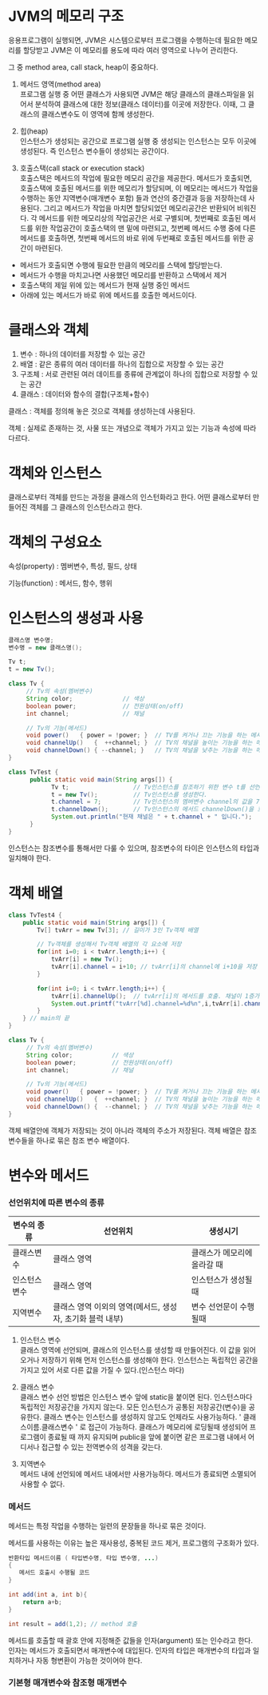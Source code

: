# JVM의 메모리 구조

응용프로그램이 실행되면, JVM은 시스템으로부터 프로그램을 수행하는데 필요한 메모리를 할당받고 JVM은 이 메모리를 용도에 따라 여러 영역으로 나누어 관리한다.

그 중 method area, call stack, heap이 중요하다.

1. 메서드 영역(method area)<br>
프로그램 실행 중 어떤 클래스가 사용되면 JVM은 해당 클래스의 클래스파일을 읽어서 분석하여 클래스에 대한 정보(클래스 데이터)를 이곳에 저장한다. 이때, 그 클래스의 클래스변수도 이 영역에 함께 생성한다.

2. 힙(heap)<br>
인스턴스가 생성되는 공간으로 프로그램 실행 중 생성되는 인스턴스는 모두 이곳에 생성된다. 즉 인스턴스 변수들이 생성되는 공간이다.

3. 호출스택(call stack or execution stack)<br>
호출스택은 메서드의 작업에 필요한 메모리 공간을 제공한다. 메서드가 호출되면, 호출스택에 호출된 메서드를 위한 메모리가 할당되며, 이 메모리는 메서드가 작업을 수행하는 동안 지역변수(매개변수 포함)
들과 연산의 중간결과 등을 저장하는데 사용된다. 그리고 메서드가 작업을 마치면 할당되었던 메모리공간은 반환되어 비워진다.
각 메서드를 위한 메모리상의 작업공간은 서로 구별되며, 첫번째로 호출된 메서드를 위한 작업공간이 호출스택의 맨 밑에 마련되고, 첫번쩨 메서드 수행 중에 다른 메서드를 호출하면, 첫번째 메서드의 
바로 위에 두번째로 호출된 메서드를 위한 공간이 마련된다.

- 메서드가 호출되면 수행에 필요한 만큼의 메모리를 스택에 할당받는다.
- 메서드가 수행을 마치고나면 사용했던 메모리를 반환하고 스택에서 제거
- 호출스택의 제일 위에 있는 메서드가 현재 실행 중인 메서드
- 아래에 있는 메서드가 바로 위에 메서드를 호출한 메서드이다.

# 클래스와 객체

1. 변수 : 하나의 데이터를 저장할 수 있는 공간
2. 배열 : 같은 종류의 여러 데이터를 하나의 집합으로 저장할 수 있는 공간
3. 구조체 : 서로 관련된 여러 데이트를 종류에 관계없이 하나의 집합으로 저장할 수 있는 공간
4. 클래스 : 데이터와 함수의 결합(구조체+함수)


클래스 : 객체를 정의해 놓은 것으로 객체를 생성하는데 사용된다.

객체 : 실제로 존재하는 것, 사물 또는 개념으로 객체가 가지고 있는 기능과 속성에 따라 다르다.

# 객체와 인스턴스

클래스로부터 객체를 만드는 과정을 클래스의 인스턴화라고 한다.
어떤 클래스로부터 만들어진 객체를 그 클래스의 인스턴스라고 한다.

# 객체의 구성요소

속성(property) : 멤버변수, 특성, 필드, 상태

기능(function) : 메서드, 함수, 행위

# 인스턴스의 생성과 사용

```java
클래스명 변수명;
변수명 = new 클래스명();

Tv t;
t = new Tv();

class Tv { 
     // Tv의 속성(멤버변수) 
     String color;           	// 색상 
     boolean power;         	// 전원상태(on/off) 
     int channel;           	// 채널 

     // Tv의 기능(메서드) 
     void power()   { power = !power; }  // TV를 켜거나 끄는 기능을 하는 메서드  
     void channelUp()   {  ++channel; }  // TV의 채널을 높이는 기능을 하는 메서드 
     void channelDown() { --channel; }   // TV의 채널을 낮추는 기능을 하는 메서드  
}

class TvTest { 
      public static void main(String args[]) { 
            Tv t;                  // Tv인스턴스를 참조하기 위한 변수 t를 선언       
            t = new Tv();          // Tv인스턴스를 생성한다. 
            t.channel = 7;         // Tv인스턴스의 멤버변수 channel의 값을 7로 한다. 
            t.channelDown();       // Tv인스턴스의 메서드 channelDown()을 호출한다. 
            System.out.println("현재 채널은 " + t.channel + " 입니다."); 
      } 
}
```
인스턴스는 참조변수를 통해서만 다룰 수 있으며, 참조변수의 타이은 인스턴스의 타입과 일치해야 한다.

# 객체 배열


```java
class TvTest4 {
	public static void main(String args[]) {
		Tv[] tvArr = new Tv[3]; // 길이가 3인 Tv객체 배열

		// Tv객체를 생성해서 Tv객체 배열의 각 요소에 저장
		for(int i=0; i < tvArr.length;i++) {
			tvArr[i] = new Tv();
			tvArr[i].channel = i+10; // tvArr[i]의 channel에 i+10을 저장
		}

		for(int i=0; i < tvArr.length;i++) {
			tvArr[i].channelUp();  // tvArr[i]의 메서드를 호출. 채널이 1증가
			System.out.printf("tvArr[%d].channel=%d%n",i,tvArr[i].channel);
		}
	} // main의 끝
}

class Tv { 
     // Tv의 속성(멤버변수) 
     String color;           // 색상 
     boolean power;          // 전원상태(on/off) 
     int channel;          	 // 채널 

     // Tv의 기능(메서드) 
     void power()   { power = !power; }  // TV를 켜거나 끄는 기능을 하는 메서드 
     void channelUp()   {  ++channel; }  // TV의 채널을 높이는 기능을 하는 메서드 
     void channelDown() {  --channel; }  // TV의 채널을 낮추는 기능을 하는 메서드  
}
```
객체 배열안에 객체가 저장되는 것이 아니라 객체의 주소가 저장된다. 
객체 배열은 참조변수들을 하나로 묶은 참조 변수 배열이다.

# 변수와 메서드

### 선언위치에 따른 변수의 종류

|변수의 종류|선언위치|생성시기|
|-----|-----|-----|
|클래스변수|클래스 영역|클래스가 메모리에 올라갈 때|
|인스턴스 변수|클래스 영역|인스턴스가 생성될때|
|지역변수|클래스 영역 이외의 영역(메서드, 생성자, 초기화 블럭 내부)|변수 선언문이 수행될때|

1. 인스턴스 변수<br>
클래스 영역에 선언되며, 클래스의 인스턴스를 생성할 때 만들어진다. 이 값을 읽어오거나 저장하기 위해 먼저 인스턴스를 생성해야 한다.
인스턴스는 독립적인 공간을 가지고 있어 서로 다른 값을 가질 수 있다.(인스턴스 마다)

2. 클래스 변수<br>
클래스 변수 선언 방법은 인스턴스 변수 앞에 static을 붙이면 된다. 인스턴스마다 독립적인 저장공간을 가지지 않는다. 모든 인스턴스가 공통된 저장공간(변수)을 공유한다.
클래스 변수는 인스턴스를 생성하지 않고도 언제라도 사용가능하다. ' 클래스이름.클래스변수 ' 로 접근이 가능하다.
클래스가 메모리에 로딩될때 생성되어 프로그램이 종료될 때 까지 유지되며 public을 앞에 붙이면 같은 프로그램 내에서 어디서나 접근할 수 있는 전역변수의 성격을 갖는다.

3. 지역변수<br>
메서드 내에 선언되에 메서드 내에서만 사용가능하다. 메서드가 종료되면 소멸되어 사용할 수 없다.

### 메서드

메서드는 특정 작업을 수행하는 일련의 문장들을 하나로 묶은 것이다.

메서드를 사용하는 이유는 높은 재사용성, 중복된 코드 제거, 프로그램의 구조화가 있다.

```java
반환타입 메서드이름 ( 타입변수명, 타입 변수명, ...)
{
   메서드 호출시 수행될 코드
}

int add(int a, int b){
    return a+b;
}

int result = add(1,2); // method 호출
```
메서드를 호출할 때 괄호 안에 지정해준 값들을 인자(argument) 또는 인수라고 한다. 
인자는 메서드가 호출되면서 매개변수에 대입된다. 인자의 타입은 매개변수의 타입과 일치하거나 자동 형변환이 가능한 것이어야 한다.


### 기본형 매개변수와 참조형 매개변수




